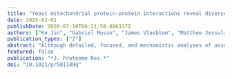 ```yaml
---
title: "Yeast mitochondrial protein-protein interactions reveal diverse complexes and disease-relevant functional relationships."
date: 2015-02-01
publishDate: 2020-07-10T06:21:58.886317Z
authors: ["Ke Jin", "Gabriel Musso", "James Vlasblom", "Matthew Jessulat", "Viktor Deineko", "Jacopo Negroni", "Roberto Mosca", "Ramy Malty", "Diem-Hang Nguyen-Tran", "Hiroyuki Aoki", "Zoran Minic", "Tanya Freywald", "Sadhna Phanse", "Qian Xiang", "Andrew Freywald", "Patrick Aloy", "Zhaolei Zhang", "Mohan Babu"]
publication_types: ["2"]
abstract: "Although detailed, focused, and mechanistic analyses of associations among mitochondrial proteins (MPs) have identified their importance in varied biological processes, a systematic understanding of how MPs function in concert both with one another and with extra-mitochondrial proteins remains incomplete. Consequently, many questions regarding the role of mitochondrial dysfunction in the development of human disease remain unanswered. To address this, we compiled all existing mitochondrial physical interaction data for over 1200 experimentally defined yeast MPs and, through bioinformatic analysis, identified hundreds of heteromeric MP complexes having extensive associations both within and outside the mitochondria. We provide support for these complexes through structure prediction analysis, morphological comparisons of deletion strains, and protein co-immunoprecipitation. The integration of these MP complexes with reported genetic interaction data reveals substantial crosstalk between MPs and non-MPs and identifies novel factors in endoplasmic reticulum-mitochondrial organization, membrane structure, and mitochondrial lipid homeostasis. More than one-third of these MP complexes are conserved in humans, with many containing members linked to clinical pathologies, enabling us to identify genes with putative disease function through guilt-by-association. Although still remaining incomplete, existing mitochondrial interaction data suggests that the relevant molecular machinery is modular, yet highly integrated with non-mitochondrial processes. "
featured: false
publication: "*J. Proteome Res.*"
doi: "10.1021/pr501148q"
---
```


